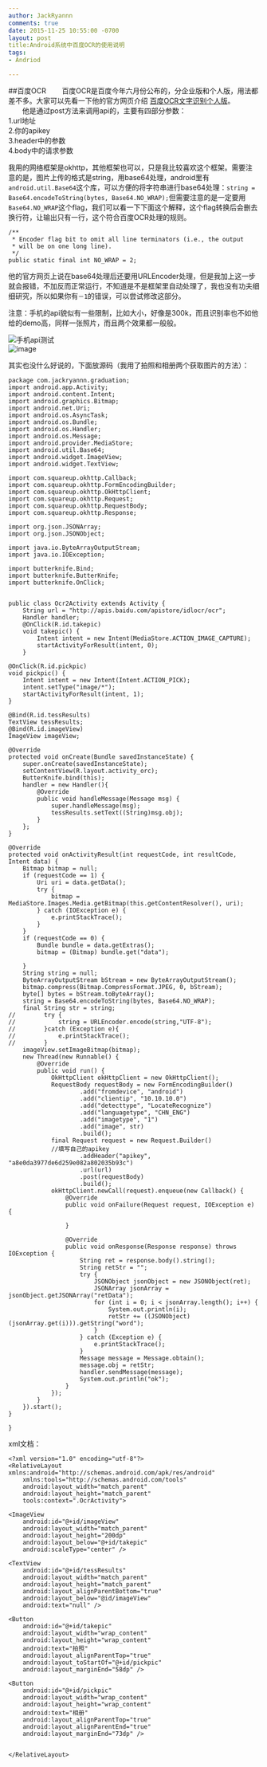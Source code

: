 ```yaml
---
author: JackRyannn
comments: true
date: 2015-11-25 10:55:00 -0700
layout: post
title:Android系统中百度OCR的使用说明
tags:
- Andriod

---    
```


##百度OCR
　　百度OCR是百度今年六月份公布的，分企业版和个人版，用法都差不多。大家可以先看一下他的官方网页介绍  [百度OCR文字识别个人版](http://apistore.baidu.com/apiworks/servicedetail/146.html)。  
　　他是通过post方法来调用api的，主要有四部分参数：  
1.url地址  
2.你的apikey  
3.header中的参数  
4.body中的请求参数  


我用的网络框架是okhttp，其他框架也可以，只是我比较喜欢这个框架。需要注意的是，图片上传的格式是string，用base64处理，android里有`android.util.Base64`这个库，可以方便的将字符串进行base64处理：`string = Base64.encodeToString(bytes, Base64.NO_WRAP);`但需要注意的是一定要用`Base64.NO_WRAP`这个flag，我们可以看一下下面这个解释，这个flag转换后会删去换行符，让输出只有一行，这个符合百度OCR处理的规则。

    /**
     * Encoder flag bit to omit all line terminators (i.e., the output
     * will be on one long line).
     */
    public static final int NO_WRAP = 2;  
  
他的官方网页上说在base64处理后还要用URLEncoder处理，但是我加上这一步就会报错，不加反而正常运行，不知道是不是框架里自动处理了，我也没有功夫细细研究，所以如果你有`－1`的错误，可以尝试修改这部分。  
  
注意：手机的api貌似有一些限制，比如大小，好像是300k，而且识别率也不如他给的demo高，同样一张照片，而且两个效果都一般般。  
  
![手机api测试](https://ooo.0o0.ooo/2015/11/24/565523015b6f7.jpg)  
![image](https://ooo.0o0.ooo/2015/11/24/56552301922a0.png)
  
其实也没什么好说的，下面放源码（我用了拍照和相册两个获取图片的方法）：      

	package com.jackryannn.graduation;
	import android.app.Activity;
	import android.content.Intent;
	import android.graphics.Bitmap;
	import android.net.Uri;
	import android.os.AsyncTask;
	import android.os.Bundle;
	import android.os.Handler;
	import android.os.Message;
	import android.provider.MediaStore;
	import android.util.Base64;
	import android.widget.ImageView;
	import android.widget.TextView;
	
	import com.squareup.okhttp.Callback;
	import com.squareup.okhttp.FormEncodingBuilder;
	import com.squareup.okhttp.OkHttpClient;
	import com.squareup.okhttp.Request;
	import com.squareup.okhttp.RequestBody;
	import com.squareup.okhttp.Response;
	
	import org.json.JSONArray;
	import org.json.JSONObject;
	
	import java.io.ByteArrayOutputStream;
	import java.io.IOException;
	
	import butterknife.Bind;
	import butterknife.ButterKnife;
	import butterknife.OnClick;
	
	
	public class Ocr2Activity extends Activity {
	    String url = "http://apis.baidu.com/apistore/idlocr/ocr";
	    Handler handler;
	    @OnClick(R.id.takepic)
	    void takepic() {
	        Intent intent = new Intent(MediaStore.ACTION_IMAGE_CAPTURE);
	        startActivityForResult(intent, 0);
	    }

    @OnClick(R.id.pickpic)
    void pickpic() {
        Intent intent = new Intent(Intent.ACTION_PICK);
        intent.setType("image/*");
        startActivityForResult(intent, 1);
    }

    @Bind(R.id.tessResults)
    TextView tessResults;
    @Bind(R.id.imageView)
    ImageView imageView;

    @Override
    protected void onCreate(Bundle savedInstanceState) {
        super.onCreate(savedInstanceState);
        setContentView(R.layout.activity_orc);
        ButterKnife.bind(this);
        handler = new Handler(){
            @Override
            public void handleMessage(Message msg) {
                super.handleMessage(msg);
                tessResults.setText((String)msg.obj);
            }
        };
    }

    @Override
    protected void onActivityResult(int requestCode, int resultCode, Intent data) {
        Bitmap bitmap = null;
        if (requestCode == 1) {
            Uri uri = data.getData();
            try {
                bitmap = MediaStore.Images.Media.getBitmap(this.getContentResolver(), uri);
            } catch (IOException e) {
                e.printStackTrace();
            }
        }
        if (requestCode == 0) {
            Bundle bundle = data.getExtras();
            bitmap = (Bitmap) bundle.get("data");

        }
        String string = null;
        ByteArrayOutputStream bStream = new ByteArrayOutputStream();
        bitmap.compress(Bitmap.CompressFormat.JPEG, 0, bStream);
        byte[] bytes = bStream.toByteArray();
        string = Base64.encodeToString(bytes, Base64.NO_WRAP);
        final String str = string;
	//        try {
	//            string = URLEncoder.encode(string,"UTF-8");
	//        }catch (Exception e){
	//            e.printStackTrace();
	//        }
        imageView.setImageBitmap(bitmap);
        new Thread(new Runnable() {
            @Override
            public void run() {
                OkHttpClient okHttpClient = new OkHttpClient();
                RequestBody requestBody = new FormEncodingBuilder()
                        .add("fromdevice", "android")
                        .add("clientip", "10.10.10.0")
                        .add("detecttype", "LocateRecognize")
                        .add("languagetype", "CHN_ENG")
                        .add("imagetype", "1")
                        .add("image", str)
                        .build();
                final Request request = new Request.Builder()
                //填写自己的apikey
                        .addHeader("apikey", "a8e0da3977de6d259e082a802035b93c")
                        .url(url)
                        .post(requestBody)
                        .build();
                okHttpClient.newCall(request).enqueue(new Callback() {
                    @Override
                    public void onFailure(Request request, IOException e) {

                    }

                    @Override
                    public void onResponse(Response response) throws IOException {
                        String ret = response.body().string();
                        String retStr = "";
                        try {
                            JSONObject jsonObject = new JSONObject(ret);
                            JSONArray jsonArray = jsonObject.getJSONArray("retData");
                            for (int i = 0; i < jsonArray.length(); i++) {
                                System.out.println(i);
                                retStr += ((JSONObject) (jsonArray.get(i))).getString("word");
                            }
                        } catch (Exception e) {
                            e.printStackTrace();
                        }
                        Message message = Message.obtain();
                        message.obj = retStr;
                        handler.sendMessage(message);
                        System.out.println("ok");
                    }
                });
            }
        }).start();
    }

	}    
  
xml文档：  
  
	<?xml version="1.0" encoding="utf-8"?>
	<RelativeLayout xmlns:android="http://schemas.android.com/apk/res/android"
	    xmlns:tools="http://schemas.android.com/tools"
	    android:layout_width="match_parent"
	    android:layout_height="match_parent"
	    tools:context=".OcrActivity">

    <ImageView
        android:id="@+id/imageView"
        android:layout_width="match_parent"
        android:layout_height="200dp"
        android:layout_below="@+id/takepic"
        android:scaleType="center" />

    <TextView
        android:id="@+id/tessResults"
        android:layout_width="match_parent"
        android:layout_height="match_parent"
        android:layout_alignParentBottom="true"
        android:layout_below="@id/imageView"
        android:text="null" />

    <Button
        android:id="@+id/takepic"
        android:layout_width="wrap_content"
        android:layout_height="wrap_content"
        android:text="拍照"
        android:layout_alignParentTop="true"
        android:layout_toStartOf="@+id/pickpic"
        android:layout_marginEnd="58dp" />

    <Button
        android:id="@+id/pickpic"
        android:layout_width="wrap_content"
        android:layout_height="wrap_content"
        android:text="相册"
        android:layout_alignParentTop="true"
        android:layout_alignParentEnd="true"
        android:layout_marginEnd="73dp" />


	</RelativeLayout>



